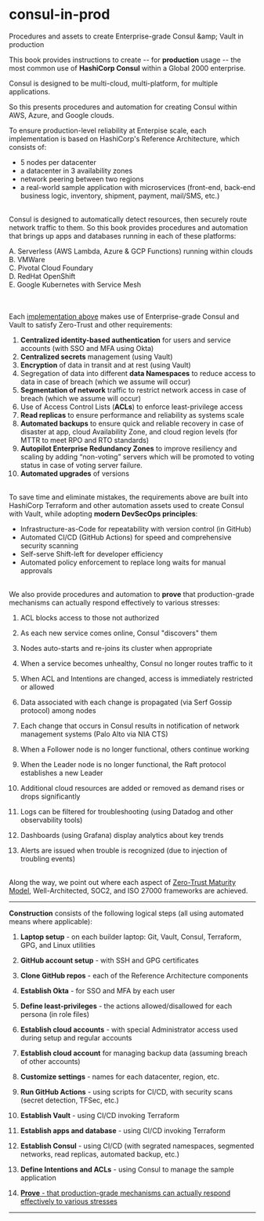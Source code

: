# consul-in-prod
Procedures and assets to create Enterprise-grade Consul &amp;amp; Vault in production

This book provides instructions to create -- for <strong>production</strong> usage -- 
the most common use of <strong>HashiCorp Consul</strong> within a Global 2000 enterprise.

Consul is designed to be multi-cloud, multi-platform, for multiple applications.

So this presents procedures and automation for creating Consul within AWS, Azure, and Google clouds.

<a name="RefArch"></a>

To ensure production-level reliability at Enterpise scale, each implementation is based on HashiCorp's Reference Architecture, which consists of:

   * 5 nodes per datacenter
   * a datacenter in 3 availability zones
   * network peering between two regions
   * a real-world sample application with microservices (front-end, back-end business logic, inventory, shipment, payment, mail/SMS, etc.)
   <br /><br />

<a name="Implementations"></a>

Consul is designed to automatically detect resources, then securely route network traffic to them.
So this book provides procedures and automation that brings up apps and databases running in each of these platforms:

   A. Serverless (AWS Lambda, Azure & GCP Functions) running within clouds<br />
   B. VMWare<br />
   C. Pivotal Cloud Foundary<br />
   D. RedHat OpenShift<br />
   E. Google Kubernetes with Service Mesh<br />
   <br /><br />

<a name="Requirements"></a>

Each <a href="#Implementations">implementation above</a> makes use of Enterprise-grade Consul and Vault to satisfy Zero-Trust and other requirements:

   1. <strong>Centralized identity-based authentication</strong> for users and service accounts (with SSO and MFA using Okta)
   1. <strong>Centralized secrets</strong> management (using Vault)
   1. <strong>Encryption</strong> of data in transit and at rest (using Vault)
   1. Segregation of data into different <strong>data Namespaces</strong> to reduce access to data in case of breach (which we assume will occur)
   1. <strong>Segmentation of network</strong> traffic to restrict network access in case of breach (which we assume will occur)
   1. Use of Access Control Lists (<strong>ACLs</strong>) to enforce least-privilege access
   1. <strong>Read replicas</strong> to ensure performance and reliability as systems scale
   1. <strong>Automated backups</strong> to ensure quick and reliable recovery in case of disaster at app, cloud Availability Zone, and cloud region levels (for MTTR to meet RPO and RTO standards)
   1. <strong>Autopilot Enterprise Redundancy Zones</strong> to improve resiliency and scaling by adding “non-voting” servers which will be promoted to voting status in case of voting server failure.
   1. <strong>Automated upgrades</strong> of versions
   <br /><br />

<a name="DevSecOps"></a>

To save time and eliminate mistakes, the <a name="Requirements">requirements above</a> are built into HashiCorp Terraform and other automation assets used to create Consul with Vault, while adopting <strong>modern DevSecOps principles</strong>:

   * Infrastructure-as-Code for repeatability with version control (in GitHub)
   * Automated CI/CD (GitHub Actions) for speed and comprehensive security scanning
   * Self-serve Shift-left for developer efficiency
   * Automated policy enforcement to replace long waits for manual approvals
   <br /><br />

<a name="Proving"></a>

We also provide procedures and automation to <strong>prove</strong> that production-grade mechanisms can actually respond effectively to various stresses:

   1. ACL blocks access to those not authorized
   1. As each new service comes online, Consul "discovers" them
   1. Nodes auto-starts and re-joins its cluster when appropriate
   1. When a service becomes unhealthy, Consul no longer routes traffic to it

   1. When ACL and Intentions are changed, access is immediately restricted or allowed
   1. Data associated with each change is propagated (via Serf Gossip protocol) among nodes
   1. Each change that occurs in Consul results in notification of network management systems (Palo Alto via NIA CTS)

   1. When a Follower node is no longer functional, others continue working
   1. When the Leader node is no longer functional, the Raft protocol establishes a new Leader
   1. Additional cloud resources are added or removed as demand rises or drops significantly

   1. Logs can be filtered for troubleshooting (using Datadog and other observability tools)
   1. Dashboards (using Grafana) display analytics about key trends    
   1. Alerts are issued when trouble is recognized (due to injection of troubling events)
   <br /><br />

Along the way, we point out where each aspect of <a target="_blank" href="https://www.cisa.gov/sites/default/files/publications/CISA%20Zero%20Trust%20Maturity%20Model_Draft.pdf">Zero-Trust Maturity Model</a>, Well-Architected, SOC2, and ISO 27000 frameworks are achieved.

<hr />

<strong>Construction</strong> consists of the following logical steps (all using automated means where applicable):

   1. <strong>Laptop setup</strong> - on each builder laptop: Git, Vault, Consul, Terraform, GPG, and Linux utilities
   1. <strong>GitHub account setup</strong> - with SSH and GPG certificates
   1. <strong>Clone GitHub repos</strong> - each of the Reference Architecture components

   1. <strong>Establish Okta</strong> - for SSO and MFA by each user
   1. <strong>Define least-privileges</strong> - the actions allowed/disallowed for each persona (in role files)
   1. <strong>Establish cloud accounts</strong> - with special Administrator access used during setup and regular accounts
   1. <strong>Establish cloud account</strong> for managing backup data (assuming breach of other accounts)

   1. <strong>Customize settings</strong> - names for each datacenter, region, etc.
   1. <strong>Run GitHub Actions</strong> - using scripts for CI/CD, with security scans (secret detection, TFSec, etc.)
   1. <strong>Establish Vault</strong> - using CI/CD invoking Terraform
   1. <strong>Establish apps and database</strong> - using CI/CD invoking Terraform
   1. <strong>Establish Consul</strong> - using CI/CD (with segrated namespaces, segmented networks, read replicas, automated backup, etc.)
   
   1. <strong>Define Intentions and ACLs</strong> - using Consul to manage the sample application

   1. <a href="#Proving"><strong>Prove</strong> - that production-grade mechanisms can actually respond effectively to various stresses</a>

<hr />
